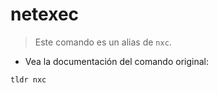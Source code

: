 # netexec

> Este comando es un alias de `nxc`.

- Vea la documentación del comando original:

`tldr nxc`

